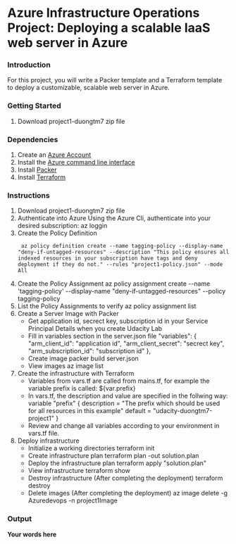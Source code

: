 # Azure Infrastructure Operations Project: Deploying a scalable IaaS web server in Azure

### Introduction
For this project, you will write a Packer template and a Terraform template to deploy a customizable, scalable web server in Azure.

### Getting Started
1. Download project1-duongtm7 zip file

### Dependencies
1. Create an [Azure Account](https://portal.azure.com) 
2. Install the [Azure command line interface](https://docs.microsoft.com/en-us/cli/azure/install-azure-cli?view=azure-cli-latest)
3. Install [Packer](https://www.packer.io/downloads)
4. Install [Terraform](https://www.terraform.io/downloads.html)

### Instructions
1. Download project1-duongtm7 zip file
2. Authenticate into Azure
    Using the Azure Cli, authenticate into your desired subscription: az loggin
3. Create the Policy Definition
   ```
    az policy definition create --name tagging-policy --display-name "deny-if-untagged-resources" --description "This policy ensures all indexed resources in your subscription have tags and deny deployment if they do not." --rules "project1-policy.json" --mode All
   ```
5. Create the Policy Assignment
    az policy assignment create --name 'tagging-policy' --display-name "deny-if-untagged-resources" --policy tagging-policy
6. List the Policy Assignments to verify
    az policy assignment list
7. Create a Server Image with Packer
    - Get application id, secrect key, subscription id in your Service Principal Details when you create Udacity Lab
    - Fill in variables section in the server.json file
        "variables": { 
            "arm_client_id": "application id", 
            "arm_client_secret": "secrect key", 
            "arm_subscription_id": "subscription id" 
        }, 
    - Create image
        packer build server.json
    - View images
        az image list
8. Create the infrastructure with Terraform
    - Variables from vars.tf are called from mains.tf, for example the variable prefix is called: ${var.prefix}
    - In vars.tf, the description and value are specified in the follwing way:
        variable "prefix" { 
            description = "The prefix which should be used for all resources in this example" 
            default = "udacity-duongtm7-project1" 
        }
    - Review and change all variables according to your environment in vars.tf file.
9. Deploy infrastructure
    - Initialize a working directories
        terraform init
    - Create infrastructure plan
        terraform plan -out solution.plan
    - Deploy the infrastructure plan
        terraform apply "solution.plan"
    - View infrastructure
        terraform show
    - Destroy infrastructure (After completing the deployment)
        terraform destroy
    - Delete images (After completing the deployment)
        az image delete -g Azuredevops -n project1Image
### Output
**Your words here**


